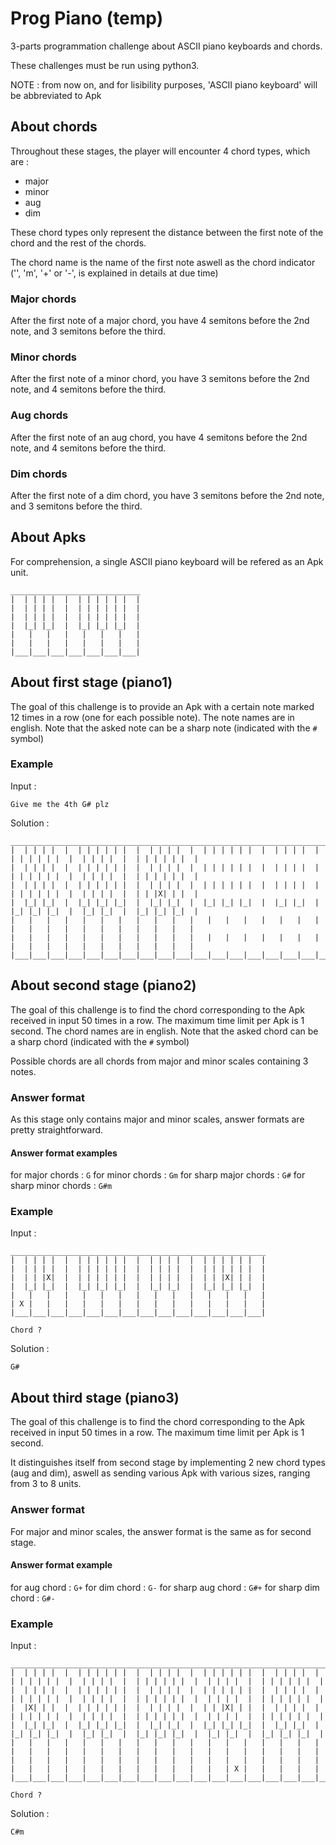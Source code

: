 # Prog Piano (temp)

3-parts programmation challenge about ASCII piano keyboards and chords.

These challenges must be run using python3.

NOTE : from now on, and for lisibility purposes, 'ASCII piano keyboard' will be abbreviated to Apk

## About chords

Throughout these stages, the player will encounter 4 chord types, which are :

- major
- minor
- aug
- dim

These chord types only represent the distance between the first note of the chord and the rest of the chords.

The chord name is the name of the first note aswell as the chord indicator ('', 'm', '+' or '-', is explained in details at due time)

### Major chords

After the first note of a major chord, you have 4 semitons before the 2nd note, and 3 semitons before the third.

### Minor chords

After the first note of a minor chord, you have 3 semitons before the 2nd note, and 4 semitons before the third.

### Aug chords

After the first note of an aug chord, you have 4 semitons before the 2nd note, and 4 semitons before the third.

### Dim chords

After the first note of a dim chord, you have 3 semitons before the 2nd note, and 3 semitons before the third.

## About Apks

For comprehension, a single ASCII piano keyboard will be refered as an Apk unit.

```
_____________________________
|  | | | |  |  | | | | | |  |
|  | | | |  |  | | | | | |  |
|  | | | |  |  | | | | | |  |
|  |_| |_|  |  |_| |_| |_|  |
|   |   |   |   |   |   |   |
|   |   |   |   |   |   |   |
|___|___|___|___|___|___|___|
```

## About first stage (piano1)

The goal of this challenge is to provide an Apk with a certain note marked 12 times in a row (one for each possible note).
The note names are in english. Note that the asked note can be a sharp note (indicated with the `#` symbol)

### Example

Input :

```
Give me the 4th G# plz
```

Solution :

```
_________________________________________________________________________________________________________________
|  | | | |  |  | | | | | |  |  | | | |  |  | | | | | |  |  | | | |  |  | | | | | |  |  | | | |  |  | | | | | |  |
|  | | | |  |  | | | | | |  |  | | | |  |  | | | | | |  |  | | | |  |  | | | | | |  |  | | | |  |  | | | | | |  |
|  | | | |  |  | | | | | |  |  | | | |  |  | | | | | |  |  | | | |  |  | | | | | |  |  | | | |  |  | | |X| | |  |
|  |_| |_|  |  |_| |_| |_|  |  |_| |_|  |  |_| |_| |_|  |  |_| |_|  |  |_| |_| |_|  |  |_| |_|  |  |_| |_| |_|  |
|   |   |   |   |   |   |   |   |   |   |   |   |   |   |   |   |   |   |   |   |   |   |   |   |   |   |   |   |
|   |   |   |   |   |   |   |   |   |   |   |   |   |   |   |   |   |   |   |   |   |   |   |   |   |   |   |   |
|___|___|___|___|___|___|___|___|___|___|___|___|___|___|___|___|___|___|___|___|___|___|___|___|___|___|___|___|

```

## About second stage (piano2)

The goal of this challenge is to find the chord corresponding to the Apk received in input 50 times in a row. The maximum time limit per Apk is 1 second.
The chord names are in english. Note that the asked chord can be a sharp chord (indicated with the `#` symbol)

Possible chords are all chords from major and minor scales containing 3 notes.

### Answer format

As this stage only contains major and minor scales, answer formats are pretty straightforward.

#### Answer format examples

for major chords : `G`
for minor chords : `Gm`
for sharp major chords : `G#`
for sharp minor chords : `G#m`

### Example

Input :

```
_________________________________________________________
|  | | | |  |  | | | | | |  |  | | | |  |  | | | | | |  |
|  | | | |  |  | | | | | |  |  | | | |  |  | | | | | |  |
|  | | |X|  |  | | | | | |  |  | | | |  |  | | |X| | |  |
|  |_| |_|  |  |_| |_| |_|  |  |_| |_|  |  |_| |_| |_|  |
|   |   |   |   |   |   |   |   |   |   |   |   |   |   |
| X |   |   |   |   |   |   |   |   |   |   |   |   |   |
|___|___|___|___|___|___|___|___|___|___|___|___|___|___|

Chord ?
```

Solution :

```
G#
```

## About third stage (piano3)

The goal of this challenge is to find the chord corresponding to the Apk received in input 50 times in a row. The maximum time limit per Apk is 1 second.

It distinguishes itself from second stage by implementing 2 new chord types (aug and dim), aswell as sending various Apk with various sizes, ranging from 3 to 8 units.

### Answer format

For major and minor scales, the answer format is the same as for second stage.

#### Answer format example

for aug chord : `G+`
for dim chord : `G-`
for sharp aug chord : `G#+`
for sharp dim chord : `G#-`

### Example

Input :

```
_____________________________________________________________________________________________________________________________________________
|  | | | |  |  | | | | | |  |  | | | |  |  | | | | | |  |  | | | |  |  | | | | | |  |  | | | |  |  | | | | | |  |  | | | |  |  | | | | | |  |
|  | | | |  |  | | | | | |  |  | | | |  |  | | | | | |  |  | | | |  |  | | | | | |  |  | | | |  |  | | | | | |  |  | | | |  |  | | | | | |  |
|  |X| | |  |  | | | | | |  |  | | | |  |  | | |X| | |  |  | | | |  |  | | | | | |  |  | | | |  |  | | | | | |  |  | | | |  |  | | | | | |  |
|  |_| |_|  |  |_| |_| |_|  |  |_| |_|  |  |_| |_| |_|  |  |_| |_|  |  |_| |_| |_|  |  |_| |_|  |  |_| |_| |_|  |  |_| |_|  |  |_| |_| |_|  |
|   |   |   |   |   |   |   |   |   |   |   |   |   |   |   |   |   |   |   |   |   |   |   |   |   |   |   |   |   |   |   |   |   |   |   |
|   |   |   |   |   |   |   |   |   |   |   |   |   |   |   |   |   |   |   |   |   |   |   |   |   |   |   |   |   |   | X |   |   |   |   |
|___|___|___|___|___|___|___|___|___|___|___|___|___|___|___|___|___|___|___|___|___|___|___|___|___|___|___|___|___|___|___|___|___|___|___|

Chord ?
```

Solution :

```
C#m
```
